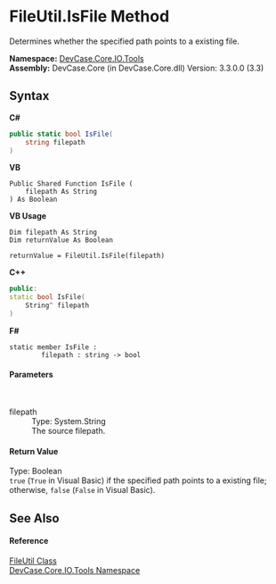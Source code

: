 # FileUtil.IsFile Method 
 

Determines whether the specified path points to a existing file.

**Namespace:**&nbsp;<a href="N_DevCase_Core_IO_Tools">DevCase.Core.IO.Tools</a><br />**Assembly:**&nbsp;DevCase.Core (in DevCase.Core.dll) Version: 3.3.0.0 (3.3)

## Syntax

**C#**<br />
``` C#
public static bool IsFile(
	string filepath
)
```

**VB**<br />
``` VB
Public Shared Function IsFile ( 
	filepath As String
) As Boolean
```

**VB Usage**<br />
``` VB Usage
Dim filepath As String
Dim returnValue As Boolean

returnValue = FileUtil.IsFile(filepath)
```

**C++**<br />
``` C++
public:
static bool IsFile(
	String^ filepath
)
```

**F#**<br />
``` F#
static member IsFile : 
        filepath : string -> bool 

```


#### Parameters
&nbsp;<dl><dt>filepath</dt><dd>Type: System.String<br />The source filepath.</dd></dl>

#### Return Value
Type: Boolean<br />`true` (`True` in Visual Basic) if the specified path points to a existing file; otherwise, `false` (`False` in Visual Basic).

## See Also


#### Reference
<a href="T_DevCase_Core_IO_Tools_FileUtil">FileUtil Class</a><br /><a href="N_DevCase_Core_IO_Tools">DevCase.Core.IO.Tools Namespace</a><br />